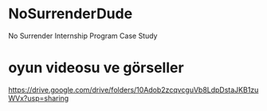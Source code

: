 # NoSurrenderDude
 No Surrender Internship Program Case Study
# oyun videosu ve görseller
https://drive.google.com/drive/folders/10Adob2zcqvcguVb8LdpDstaJKB1zuWVx?usp=sharing
